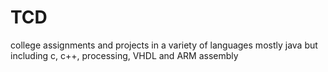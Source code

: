# TCD
college assignments and projects in a variety of languages mostly java but including c, c++, processing, VHDL and ARM assembly
